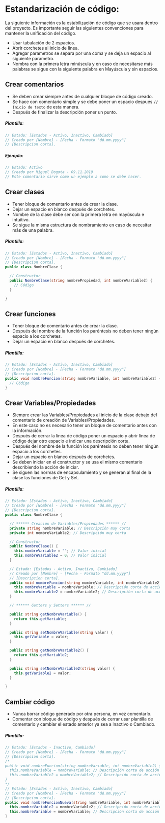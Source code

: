 # Estandarización de código:

La siguiente información es la estabilización de código que se usara dentro del proyecto. Es importante seguir las siguientes convenciones para mantener la unificación del código.

* Usar tabulación de 2 espacios.
* Abrir corchetes al inicio de línea.
* Agregar parametros se separa por una coma y se deja un espacio al siguiente parametro.
* Nombra con la primera letra minúscula y en caso de necesitarse más palabras se sigue con la siguiente palabra en Mayúscula y sin espacios.

## Crear comentarios

* Se deben crear siempre antes de cualquier bloque de código creado.
* Se hace con comentario simple y se debe poner un espacio después `// Inicio de texto` de esta manera.
* Después de finalizar la descripción poner un punto.

##### *Plantilla*:
```csharp
// Estado: [Estados - Activo, Inactivo, Cambiado]
// Creado por [Nombre] - [Fecha - Formato "dd.mm.yyyy"]
// [Descripcion corta].
```
##### *Ejemplo*:
```csharp
// Estado: Activo
// Creado por Miguel Bogota - 09.11.2019
// Este comentario sirve como un ejemplo a como se debe hacer.
```

## Crear clases

* Tener bloque de comentario antes de crear la clase.
* Dejar un espacio en blanco después de corchetes.
* Nombre de la clase debe ser con la primera letra en mayúscula e intuitivo.
* Se sigue la misma estructura de nombramiento en caso de necesitar más de una palabra.

##### *Plantilla*:
```csharp
// Estado: [Estados - Activo, Inactivo, Cambiado]
// Creado por [Nombre] - [Fecha - Formato "dd.mm.yyyy"]
// [Descripcion corta].
public class NombreClase {

  // Constructor
  public NombreClase(string nombrePropiedad, int nombreVariable2) {
    // Código
  }

}
```

## Crear funciones

* Tener bloque de comentario antes de crear la clase.
* Después del nombre de la función los paréntesis no deben tener ningún espacio a los corchetes.
* Dejar un espacio en blanco después de corchetes.

##### *Plantilla*:
```csharp
// Estado: [Estados - Activo, Inactivo, Cambiado]
// Creado por [Nombre] - [Fecha - Formato "dd.mm.yyyy"]
// [Descripcion corta].
public void nombreFuncion(string nombreVariable, int nombreVariable2) {
  // Código
}
```

## Crear Variables/Propiedades

* Siempre crear las Variables/Propiedades al inicio de la clase debajo del comentario de creación de Variables/Propiedades.
* En este caso no es necesario tener un bloque de comentario antes con la información.
* Después de cerrar la linea de código poner un espacio y abrir línea de código dejar otro espacio e indicar una descripción corta.
* Después del nombre de la función los paréntesis no deben tener ningún espacio a los corchetes.
* Dejar un espacio en blanco después de corchetes.
* Se deben iniciar en el constructor y se usa el mismo comentario describiendo la acción de iniciar.
* Se siguen las normas de encapsulamiento y se generan al final de la clase las funciones de Get y Set.

##### *Plantilla*:
```csharp
// Estado: [Estados - Activo, Inactivo, Cambiado]
// Creado por [Nombre] - [Fecha - Formato "dd.mm.yyyy"]
// [Descripcion corta].
public class NombreClase {

  // ****** Creación de Variables/Propiedades ****** //
  private string nombreVariable; // Descripción muy corta
  private int nombreVariable2; // Descripción muy corta

  // Constructor
  public NombreClase() {
    this.nombreVariable = ""; // Valor inicial
    this.nombreVariable2 = 0; // Valor inicial
  }

  // Estado: [Estados - Activo, Inactivo, Cambiado]
  // Creado por [Nombre] - [Fecha - Formato "dd.mm.yyyy"]
  // [Descripcion corta].
  public void nombreFuncion(string nombreVariable, int nombreVariable2) {
    this.nombreVariable = nombreVariable; // Descripción corta de acción
    this.nombreVariable2 = nombreVariable2; // Descripción corta de acción
  }

  // ****** Getters y Setters ****** //

  public string getNombreVariable() {
    return this.getVariable;
  }

  public string setNombreVariable(string valor) {
    this.getVariable = valor;
  }

  public string getNombreVariable2() {
    return this.getVariable2;
  }

  public string setNombreVariable2(string valor) {
    this.getVariable2 = valor;
  }

}
```

## Cambiar código

* Nunca borrar código generado por otra persona, en vez comentarlo.
* Comentar con bloque de código y después de cerrar usar plantilla de comentario y cambiar el estado anterior ya sea a Inactivo o Cambiado.

##### *Plantilla*:
```csharp
// Estado: [Estados - Inactivo, Cambiado]
// Creado por [Nombre] - [Fecha - Formato "dd.mm.yyyy"]
// [Descripcion corta].
/*
public void nombreFuncion(string nombreVariable, int nombreVariable2) {
  this.nombreVariable = nombreVariable; // Descripción corta de acción
  this.nombreVariable2 = nombreVariable2; // Descripción corta de acción
}
*/
// Estado: [Estados - Activo, Inactivo, Cambiado]
// Creado por [Nombre] - [Fecha - Formato "dd.mm.yyyy"]
// [Descripcion corta].
public void nombreFuncionNueva(string nombreVariable, int nombreVariable2) {
  this.nombreVariable2 = nombreVariable2; // Descripción corta de acción
  this.nombreVariable = nombreVariable; // Descripción corta de acción
}

```